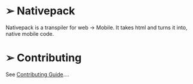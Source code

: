 # ➢ Nativepack

Nativepack is a transpiler for web -> Mobile. It takes html and turns it into, native mobile code.

# ➢ Contributing

See [Contributing Guide](.github/contributing.md)....
